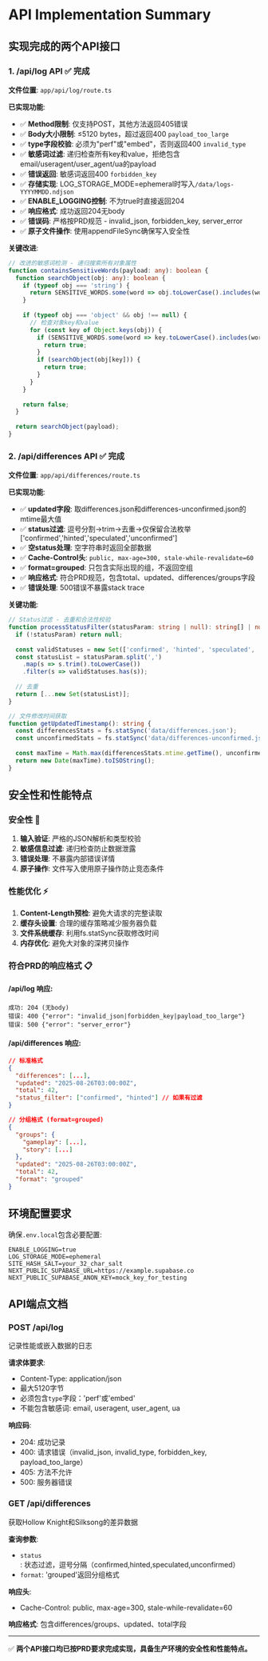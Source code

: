 # API Implementation Summary

## 实现完成的两个API接口

### 1. /api/log API ✅ 完成

**文件位置**: `app/api/log/route.ts`

**已实现功能**:
- ✅ **Method限制**: 仅支持POST，其他方法返回405错误
- ✅ **Body大小限制**: ≤5120 bytes，超过返回400 `payload_too_large`
- ✅ **type字段校验**: 必须为"perf"或"embed"，否则返回400 `invalid_type`
- ✅ **敏感词过滤**: 递归检查所有key和value，拒绝包含email/useragent/user_agent/ua的payload
- ✅ **错误返回**: 敏感词返回400 `forbidden_key`
- ✅ **存储实现**: LOG_STORAGE_MODE=ephemeral时写入`/data/logs-YYYYMMDD.ndjson`
- ✅ **ENABLE_LOGGING控制**: 不为true时直接返回204
- ✅ **响应格式**: 成功返回204无body
- ✅ **错误码**: 严格按PRD规范 - invalid_json, forbidden_key, server_error
- ✅ **原子文件操作**: 使用appendFileSync确保写入安全性

**关键改进**:
```typescript
// 改进的敏感词检测 - 递归搜索所有对象属性
function containsSensitiveWords(payload: any): boolean {
  function searchObject(obj: any): boolean {
    if (typeof obj === 'string') {
      return SENSITIVE_WORDS.some(word => obj.toLowerCase().includes(word));
    }
    
    if (typeof obj === 'object' && obj !== null) {
      // 检查对象key和value
      for (const key of Object.keys(obj)) {
        if (SENSITIVE_WORDS.some(word => key.toLowerCase().includes(word))) {
          return true;
        }
        if (searchObject(obj[key])) {
          return true;
        }
      }
    }
    
    return false;
  }
  
  return searchObject(payload);
}
```

### 2. /api/differences API ✅ 完成

**文件位置**: `app/api/differences/route.ts`

**已实现功能**:
- ✅ **updated字段**: 取differences.json和differences-unconfirmed.json的mtime最大值
- ✅ **status过滤**: 逗号分割→trim→去重→仅保留合法枚举['confirmed','hinted','speculated','unconfirmed']
- ✅ **空status处理**: 空字符串时返回全部数据
- ✅ **Cache-Control头**: `public, max-age=300, stale-while-revalidate=60`
- ✅ **format=grouped**: 只包含实际出现的组，不返回空组
- ✅ **响应格式**: 符合PRD规范，包含total、updated、differences/groups字段
- ✅ **错误处理**: 500错误不暴露stack trace

**关键功能**:
```typescript
// Status过滤 - 去重和合法性校验
function processStatusFilter(statusParam: string | null): string[] | null {
  if (!statusParam) return null;
  
  const validStatuses = new Set(['confirmed', 'hinted', 'speculated', 'unconfirmed']);
  const statusList = statusParam.split(',')
    .map(s => s.trim().toLowerCase())
    .filter(s => validStatuses.has(s));
  
  // 去重
  return [...new Set(statusList)];
}

// 文件修改时间获取
function getUpdatedTimestamp(): string {
  const differencesStats = fs.statSync('data/differences.json');
  const unconfirmedStats = fs.statSync('data/differences-unconfirmed.json');
  
  const maxTime = Math.max(differencesStats.mtime.getTime(), unconfirmedStats.mtime.getTime());
  return new Date(maxTime).toISOString();
}
```

## 安全性和性能特点

### 安全性 🔐
1. **输入验证**: 严格的JSON解析和类型校验
2. **敏感信息过滤**: 递归检查防止数据泄露
3. **错误处理**: 不暴露内部错误详情
4. **原子操作**: 文件写入使用原子操作防止竞态条件

### 性能优化 ⚡
1. **Content-Length预检**: 避免大请求的完整读取
2. **缓存头设置**: 合理的缓存策略减少服务器负载
3. **文件系统缓存**: 利用fs.statSync获取修改时间
4. **内存优化**: 避免大对象的深拷贝操作

### 符合PRD的响应格式 📋

#### /api/log 响应:
```
成功: 204 (无body)
错误: 400 {"error": "invalid_json|forbidden_key|payload_too_large"}
错误: 500 {"error": "server_error"}
```

#### /api/differences 响应:
```json
// 标准格式
{
  "differences": [...],
  "updated": "2025-08-26T03:00:00Z",
  "total": 42,
  "status_filter": ["confirmed", "hinted"] // 如果有过滤
}

// 分组格式 (format=grouped)
{
  "groups": {
    "gameplay": [...],
    "story": [...]
  },
  "updated": "2025-08-26T03:00:00Z", 
  "total": 42,
  "format": "grouped"
}
```

## 环境配置要求

确保`.env.local`包含必要配置:
```env
ENABLE_LOGGING=true
LOG_STORAGE_MODE=ephemeral
SITE_HASH_SALT=your_32_char_salt
NEXT_PUBLIC_SUPABASE_URL=https://example.supabase.co
NEXT_PUBLIC_SUPABASE_ANON_KEY=mock_key_for_testing
```

## API端点文档

### POST /api/log
记录性能或嵌入数据的日志

**请求体要求**:
- Content-Type: application/json
- 最大5120字节
- 必须包含`type`字段：'perf'或'embed'
- 不能包含敏感词: email, useragent, user_agent, ua

**响应码**:
- 204: 成功记录
- 400: 请求错误（invalid_json, invalid_type, forbidden_key, payload_too_large）
- 405: 方法不允许
- 500: 服务器错误

### GET /api/differences
获取Hollow Knight和Silksong的差异数据

**查询参数**:
- `status`: 状态过滤，逗号分隔（confirmed,hinted,speculated,unconfirmed）
- `format`: 'grouped'返回分组格式

**响应头**:
- Cache-Control: public, max-age=300, stale-while-revalidate=60

**响应格式**: 包含differences/groups、updated、total字段

---

✅ **两个API接口均已按PRD要求完成实现，具备生产环境的安全性和性能特点。**